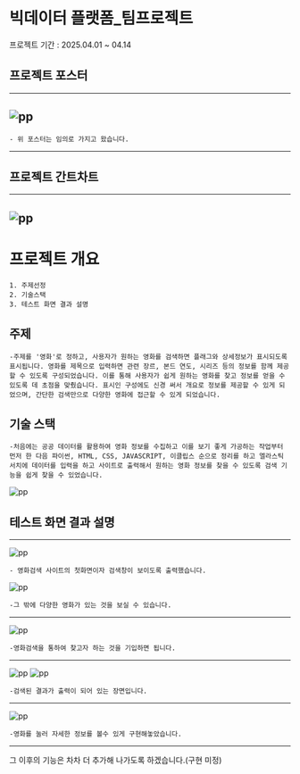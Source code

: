 # 빅데이터 플랫폼_팀프로젝트
프로젝트 기간 : 2025.04.01 ~ 04.14

## 프로젝트 포스터
-----------------------------------------------------------------------
![pp](./검색엔진%20png/영화%20검색포스터.jpg)
-----------------------------------------------------------------------
    - 위 포스터는 임의로 가지고 왔습니다.
-----------------------------------------------------------------------

## 프로젝트 간트차트
-----------------------------------------------------------------------
![pp](./검색엔진%20png/3차-검색엔진-간트차트-_Gantt-infographic_-001.jpg)
-----------------------------------------------------------------------

# 프로젝트 개요
    1. 주제선정
    2. 기술스택
    3. 테스트 화면 결과 설명

## 주제
    -주제를 '영화'로 정하고, 사용자가 원하는 영화를 검색하면 플래그와 상세정보가 표시되도록 표시됩니다. 영화를 제목으로 입력하면 관련 장르, 본드 연도, 시리즈 등의 정보를 함께 제공할 수 있도록 구성되었습니다. 이를 통해 사용자가 쉽게 원하는 영화를 찾고 정보를 얻을 수 있도록 데 초점을 맞췄습니다. 표시인 구성에도 신경 써서 개요로 정보를 제공할 수 있게 되었으며, 간단한 검색만으로 다양한 영화에 접근할 수 있게 되었습니다.

## 기술 스택
    -처음에는 공공 데이터를 활용하여 영화 정보를 수집하고 이를 보기 좋게 가공하는 작업부터 먼저 한 다음 파이썬, HTML, CSS, JAVASCRIPT, 이클립스 순으로 정리를 하고 엘라스틱 서치에 데이터를 입력을 하고 사이트로 출력해서 원하는 영화 정보를 찾을 수 있도록 검색 기능을 쉽게 찾을 수 있었습니다. 
![pp](./검색엔진%20png/기술스택.jpg)

## 테스트 화면 결과 설명
--------------------------------------------------------------------------
![pp](./검색엔진%20png/1.png)
    
    - 영화검색 사이트의 첫화면이자 검색창이 보이도록 출력했습니다.
![pp](./검색엔진%20png/2.png)
    
    -그 밖에 다양한 영화가 있는 것을 보실 수 있습니다.
--------------------------------------------------------------------------
![pp](./검색엔진%20png/3.png)
    
    -영화검색을 통하여 찾고자 하는 것을 기입하면 됩니다.
--------------------------------------------------------------------------
![pp](./검색엔진%20png/4.png)
![pp](./검색엔진%20png/5.png)
    
    -검색된 결과가 출력이 되어 있는 장면입니다.
--------------------------------------------------------------------------
![pp](./검색엔진%20png/6.png)
    
    -영화를 눌러 자세한 정보를 볼수 있게 구현해놓았습니다.
--------------------------------------------------------------------------
그 이후의 기능은 차차 더 추가해 나가도록 하겠습니다.(구현 미정)

